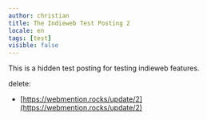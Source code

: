```yaml
---
author: christian
title: The Indieweb Test Posting 2
locale: en
tags: [test]
visible: false
---
```


This is a hidden test posting for testing indieweb features.

delete:

- [https://webmention.rocks/update/2](https://webmention.rocks/update/2)
